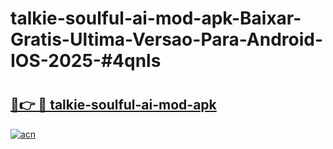 # talkie-soulful-ai-mod-apk-Baixar-Gratis-Ultima-Versao-Para-Android-IOS-2025-#4qnls

# <h2><a href="https://ainizakaria.my?title=talkie-soulful-ai-mod-apk&ref=25M">🔗👉 🔴 talkie-soulful-ai-mod-apk</a></h2>

[![acn](https://github.com/user-attachments/assets/0f9c940e-d8b0-45ae-aac7-cd30a18b3e1c)](https://ainizakaria.my?title=talkie-soulful-ai-mod-apk&ref=25M)

